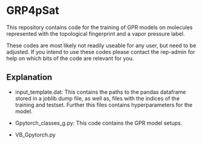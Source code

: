 # GRP4pSat
This repository contains code for the training of GPR models on molecules represented with the topological fingerprint and a vapor pressure label.

These codes are most likely not readily useable for any user, but need to be adjusted. If you intend to use these codes please contact the rep-admin for help on which bits of the code are relevant for you.

## Explanation

- input_template.dat: This contains the paths to the pandas dataframe stored in a joblib.dump file, as well as, files with the indices of the training and testset. Further this files contains hyperparameters for the model.

- Gpytorch_classes_g.py: This code contains the GPR model setups.

- VB_Gpytorch.py 
